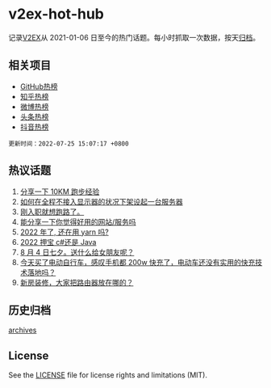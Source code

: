 # v2ex-hot-hub

 记录[V2EX](https://www.v2ex.com/)从 2021-01-06 日至今的热门话题。每小时抓取一次数据，按天[归档](archives)。
 
 ## 相关项目

- [GitHub热榜](https://github.com/snaildev/github-hot-hub)
- [知乎热榜](https://github.com/snaildev/zhihu-hot-hub)
- [微博热榜](https://github.com/snaildev/weibo-hot-hub)
- [头条热榜](https://github.com/snaildev/toutiao-hot-hub)
- [抖音热榜](https://github.com/snaildev/douyin-hot-hub)


 `更新时间：2022-07-25 15:07:17 +0800`

## 热议话题

1. [分享一下 10KM 跑步经验](https://www.v2ex.com/t/868472)
1. [如何在全程不接入显示器的状况下架设起一台服务器](https://www.v2ex.com/t/868389)
1. [刚入职就想跑路了。](https://www.v2ex.com/t/868453)
1. [能分享一下你觉得好用的网站/服务吗](https://www.v2ex.com/t/868405)
1. [2022 年了, 还在用 yarn 吗?](https://www.v2ex.com/t/868418)
1. [2022 押宝 c#还是 Java](https://www.v2ex.com/t/868434)
1. [8 月 4 日七夕。送什么给女朋友呢？](https://www.v2ex.com/t/868457)
1. [今天买了电动自行车，感叹手机都 200w 快充了，电动车还没有实用的快充技术落地吗？](https://www.v2ex.com/t/868423)
1. [新房装修，大家把路由器放在哪的？](https://www.v2ex.com/t/868452)

## 历史归档

[archives](archives)

## License

See the [LICENSE](LICENSE) file for license rights and limitations (MIT).
